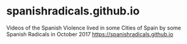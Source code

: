 # spanishradicals.github.io
Videos of the Spanish Violence lived in some Cities of Spain by some Spanish Radicals in October 2017
https://spanishradicals.github.io
